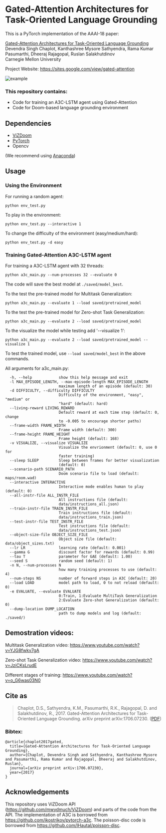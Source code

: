 # Gated-Attention Architectures for Task-Oriented Language Grounding
This is a PyTorch implementation of the AAAI-18 paper:

[Gated-Attention Architectures for Task-Oriented Language Grounding](https://arxiv.org/abs/1706.07230)<br />
Devendra Singh Chaplot, Kanthashree Mysore Sathyendra, Rama Kumar Pasumarthi, Dheeraj Rajagopal, Ruslan Salakhutdinov<br />
Carnegie Mellon University

Project Website: https://sites.google.com/view/gated-attention

![example](./docs/example.gif)

### This repository contains:
- Code for training an A3C-LSTM agent using Gated-Attention
- Code for Doom-based language grounding environment

## Dependencies
- [ViZDoom](https://github.com/mwydmuch/ViZDoom)
- [PyTorch](http://pytorch.org)
- Opencv 

(We recommend using [Anaconda](https://www.anaconda.com/download))

## Usage

### Using the Environment
For running a random agent:
```
python env_test.py
```
To play in the environment:
```
python env_test.py --interactive 1
```
To change the difficulty of the environment (easy/medium/hard):
```
python env_test.py -d easy
```

### Training Gated-Attention A3C-LSTM agent
For training a A3C-LSTM agent with 32 threads:
```
python a3c_main.py --num-processes 32 --evaluate 0
```
The code will save the best model at `./saved/model_best`.

To the test the pre-trained model for Multitask Generalization:
```
python a3c_main.py --evaluate 1 --load saved/pretrained_model
```
To the test the pre-trained model for Zero-shot Task Generalization:
```
python a3c_main.py --evaluate 2 --load saved/pretrained_model
``` 
To the visualize the model while testing add '--visualize 1':<br />
```
python a3c_main.py --evaluate 2 --load saved/pretrained_model --visualize 1
``` 
To test the trained model, use `--load saved/model_best` in the above commands.

All arguments for a3c_main.py:
```
  -h, --help            show this help message and exit
  -l MAX_EPISODE_LENGTH, --max-episode-length MAX_EPISODE_LENGTH
                        maximum length of an episode (default: 30)
  -d DIFFICULTY, --difficulty DIFFICULTY
                        Difficulty of the environment, "easy", "medium" or
                        "hard" (default: hard)
  --living-reward LIVING_REWARD
                        Default reward at each time step (default: 0, change
                        to -0.005 to encourage shorter paths)
  --frame-width FRAME_WIDTH
                        Frame width (default: 300)
  --frame-height FRAME_HEIGHT
                        Frame height (default: 168)
  -v VISUALIZE, --visualize VISUALIZE
                        Visualize the envrionment (default: 0, use 0 for
                        faster training)
  --sleep SLEEP         Sleep between frames for better visualization
                        (default: 0)
  --scenario-path SCENARIO_PATH
                        Doom scenario file to load (default: maps/room.wad)
  --interactive INTERACTIVE
                        Interactive mode enables human to play (default: 0)
  --all-instr-file ALL_INSTR_FILE
                        All instructions file (default:
                        data/instructions_all.json)
  --train-instr-file TRAIN_INSTR_FILE
                        Train instructions file (default:
                        data/instructions_train.json)
  --test-instr-file TEST_INSTR_FILE
                        Test instructions file (default:
                        data/instructions_test.json)
  --object-size-file OBJECT_SIZE_FILE
                        Object size file (default: data/object_sizes.txt)
  --lr LR               learning rate (default: 0.001)
  --gamma G             discount factor for rewards (default: 0.99)
  --tau T               parameter for GAE (default: 1.00)
  --seed S              random seed (default: 1)
  -n N, --num-processes N
                        how many training processes to use (default: 4)
  --num-steps NS        number of forward steps in A3C (default: 20)
  --load LOAD           model path to load, 0 to not reload (default: 0)
  -e EVALUATE, --evaluate EVALUATE
                        0:Train, 1:Evaluate MultiTask Generalization
                        2:Evaluate Zero-shot Generalization (default: 0)
  --dump-location DUMP_LOCATION
                        path to dump models and log (default: ./saved/)
```

## Demostration videos:
Multitask Generalization video: https://www.youtube.com/watch?v=YJG8fwkv7gA

Zero-shot Task Generalization video: https://www.youtube.com/watch?v=JziCKsLrudE

Different stages of training: https://www.youtube.com/watch?v=o_G6was03N0

## Cite as
>Chaplot, D.S., Sathyendra, K.M., Pasumarthi, R.K., Rajagopal, D. and Salakhutdinov, R., 2017. Gated-Attention Architectures for Task-Oriented Language Grounding. arXiv preprint arXiv:1706.07230. ([PDF](http://arxiv.org/abs/1706.07230))

### Bibtex:
```
@article{chaplot2017gated,
  title={Gated-Attention Architectures for Task-Oriented Language Grounding},
  author={Chaplot, Devendra Singh and Sathyendra, Kanthashree Mysore and Pasumarthi, Rama Kumar and Rajagopal, Dheeraj and Salakhutdinov, Ruslan},
  journal={arXiv preprint arXiv:1706.07230},
  year={2017}
}
```

## Acknowledgements
This repository uses ViZDoom API (https://github.com/mwydmuch/ViZDoom) and parts of the code from the API. The implementation of A3C is borrowed from https://github.com/ikostrikov/pytorch-a3c. The poisson-disc code is borrowed from https://github.com/IHautaI/poisson-disc.
